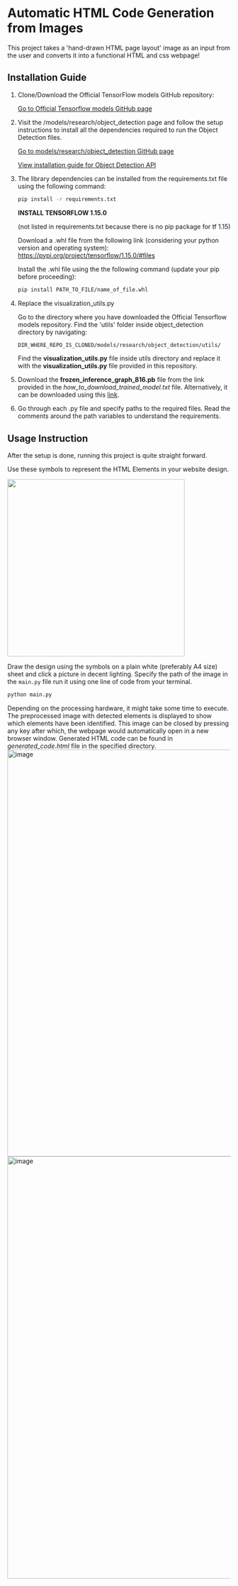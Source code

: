 # Automatic HTML Code Generation from Images

This project takes a 'hand-drawn HTML page layout' image as an input from the user and converts it into a functional HTML and css webpage!

## Installation Guide

1. Clone/Download the Official TensorFlow models GitHub repository:

   [Go to Official Tensorflow models GitHub page](https://github.com/tensorflow/models)
  
2. Visit the /models/research/object_detection page and follow the setup instructions to install all the dependencies required to run the Object Detection files.

   [Go to models/research/object_detection GitHub page](https://github.com/tensorflow/models/tree/master/research/object_detection)

   [View installation guide for Object Detection API](https://github.com/tensorflow/models/blob/master/research/object_detection/g3doc/installation.md)

3. The library dependencies can be installed from the requirements.txt file using the following command:

   ```bash
   pip install -r requirements.txt
   ```
   **INSTALL TENSORFLOW 1.15.0**
   
   (not listed in requirements.txt because there is no pip package for tf 1.15)
   
   Download a .whl file from the following link (considering your python version and operating system):
   https://pypi.org/project/tensorflow/1.15.0/#files
   
   Install the .whl file using the the following command (update your pip before proceeding):
   ```bash
   pip install PATH_TO_FILE/name_of_file.whl
   ```
   
4. Replace the visualization_utils.py 

   Go to the directory where you have downloaded the Official Tensorflow models repository. Find the 'utils' folder inside object_detection directory by navigating:

   ```bash
   DIR_WHERE_REPO_IS_CLONED/models/research/object_detection/utils/
   ```
  
   Find the **visualization_utils.py** file inside utils directory and replace it with the **visualization_utils.py** file provided in this repository.

5. Download the **frozen_inference_graph_816.pb** file from the link provided in the _how_to_download_trained_model.txt_  file. Alternatively, it can be downloaded using this [link](https://www.dropbox.com/sh/r7m3p0qikumtjuc/AABKP8kGBUzE8-pJo-WqGWD9a?dl=0). 

6. Go through each .py file and specify paths to the required files. Read the comments around the path variables to understand the requirements. 

## Usage Instruction

After the setup is done, running this project is quite straight forward. 

Use these symbols to represent the HTML Elements in your website design.
 
<img src='images_for_README/symbols.png' width='400' align='centre'>

Draw the design using the symbols on a plain white (preferably A4 size) sheet and click a picture in decent lighting. Specify the path of the image in the `main.py` file run it using one line of code from your terminal.
 
```python
python main.py
```
Depending on the processing hardware, it might take some time to execute. The preprocessed image with detected elements is displayed to show which elements have been identified. This image can be closed by pressing any key after which, the webpage would automatically open in a new browser window. Generated HTML code can be found in _generated_code.html_  file in the specified directory.
<img width="917" alt="image" src="https://github.com/saigokul290/HTML-and-CSS-Code-Generation-using-Image-Recognition/assets/87557049/b9439900-6655-4ac0-ba08-51b2dcabe8e9">
<img width="952" alt="image" src="https://github.com/saigokul290/HTML-and-CSS-Code-Generation-using-Image-Recognition/assets/87557049/e4ab5fb6-9249-406f-a0d0-b8cf1fd016d3">


